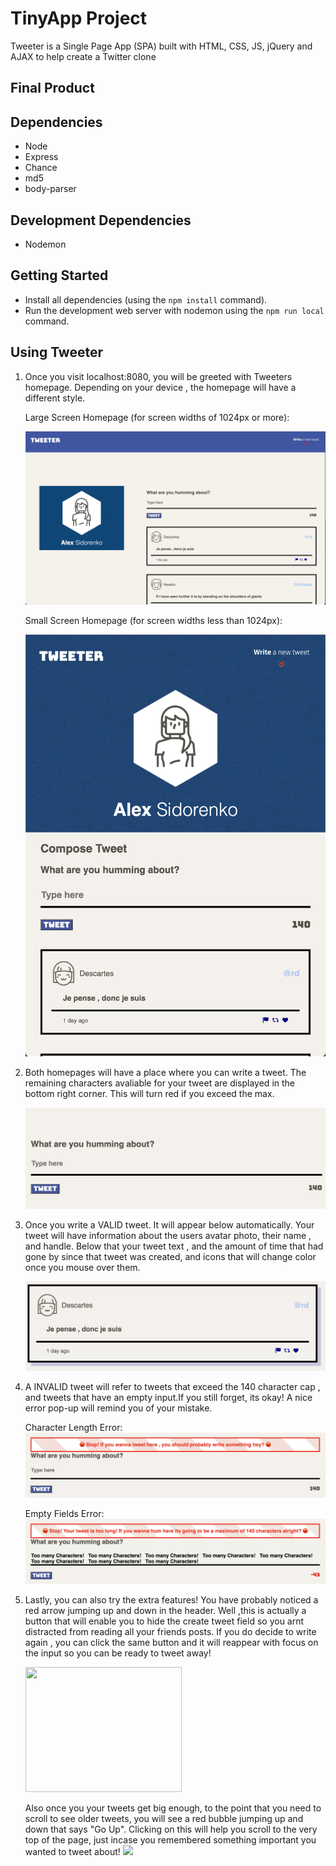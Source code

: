 # TinyApp Project

Tweeter is a Single Page App (SPA) built with HTML, CSS, JS, jQuery and AJAX to help create a Twitter clone

## Final Product

## Dependencies

- Node
- Express
- Chance
- md5
- body-parser

## Development Dependencies

- Nodemon

## Getting Started

- Install all dependencies (using the `npm install` command).
- Run the development web server with nodemon using the `npm run local` command.

## Using Tweeter

1. Once you visit localhost:8080, you will be greeted with Tweeters homepage. Depending on your device , the homepage will have a different style.

   Large Screen Homepage (for screen widths of 1024px or more):

   ![Screenshot](/public/screenshots/screenshot1.png)

   Small Screen Homepage (for screen widths less than 1024px):

   ![Screenshot](/public/screenshots/screenshot2.png)

2. Both homepages will have a place where you can write a tweet. The remaining characters avaliable
   for your tweet are displayed in the bottom right corner. This will turn red if you exceed the max.

   ![Screenshot](/public/screenshots/screenshot3.png)

3. Once you write a VALID tweet. It will appear below automatically. Your tweet will have information about the users avatar photo, their name , and handle. Below that your tweet text , and the amount of time that had gone by since that tweet was created, and icons that will change color once you mouse over them.

   ![Screenshot](/public/screenshots/screenshot4.png)

4. A INVALID tweet will refer to tweets that exceed the 140 character cap , and
   tweets that have an empty input.If you still forget, its okay! A nice error pop-up will remind you of your mistake.

   Character Length Error:
   ![Screenshot](/public/screenshots/screenshot5.png)

   Empty Fields Error:
   ![Screenshot](/public/screenshots/screenshot6.png)

5. Lastly, you can also try the extra features! You have probably noticed a red arrow jumping up and down in the header. Well ,this is actually a button that will enable you to hide the create tweet field so you arnt distracted from reading all your friends posts. If you do decide to write again , you can click the same button and it will reappear with focus on the input so you can be ready to tweet away!

   <img src='./public/gifs/readMeGif.gif' width="250" height="200">

   Also once you your tweets get big enough, to the point that you need to scroll to see older tweets, you will see a red bubble jumping up and down that says "Go Up". Clicking on this will help you scroll to the very top of the page, just incase you remembered something important you wanted to tweet about!
   <img src='./public/gifs/readMeGif2.gif' width="400">
